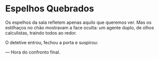 # Espelhos Quebrados

Os espelhos da sala refletem apenas aquilo que queremos ver. Mas os estilhaços no chão mostravam a face oculta: um agente duplo, de olhos calculistas, traindo todos ao redor.

O detetive entrou, fechou a porta e suspirou:

— Hora do confronto final.
